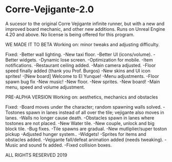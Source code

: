 # Corre-Vejigante-2.0
A sucesor to the original Corre Vejigante infinite runner, but with a new and improved board mechanic, and other new additions. 
Runs on Unreal Engine 4.20 and above. No license is being offered for this program.

WE MADE IT TO BETA
Working on: minor tweaks and adjusting difficulty.

Fixed:
-Better wall lighting.
-New taxi floor.
-Better UI (icons/volume).
-Better widgets.
-Dynamic lose screen.
-Optimization for mobile.
-Item notifications.
-Restaurant ceiling added.
-Main camera adjusted.
-Floor speed finally added (thank you Prof. Burgos)
-New skins and UI icon sprites!
-[New board] Welcome to El Yunque!
-Menu adjustments.
-Floor spawn bug fix
-New music!
-New floor.
-New sprites.
-New board!
-Main menu, speed and volume adjustment.

PRE-ALPHA VERSION
Working on: aesthetics, mechanics and obstacles

Fixed: 
-Board moves under the character; random spawning walls solved.
-Tostones spawn in lanes instead of all over the tile; vejigante also moves in lanes.
-Walls no longer cause death.
-Obstacles spawn in lanes where tostones are not placed.
-New Water tile.
-New couple, unlock and big block tile.
-Bug fixes.
-Tile spawns are gradual.
-New mutliplier/super toston pickup
-Adjusted hunger system..
-Widgets!
-Sprites for items and obstacles added.
-Vejigante fall/defeat animation added (needs tweaking).
-Music and sound fx added.
-Fixed collision boxes.


ALL RIGHTS RESERVED 2019
